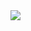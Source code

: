 <html>
<body>
  <img src="https://github.com/jungwonalicia/bigdata/tree/master/r-pdf/002.png">
</body>
</html>
